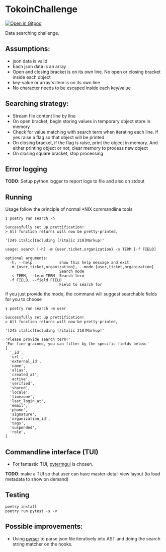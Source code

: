 # TokoinChallenge

[![Open in Gitpod](https://gitpod.io/button/open-in-gitpod.svg)](https://gitpod.io/#https://github.com/InNoobWeTrust/tokoin_challenge)

Data searching challenge.

## Assumptions:
- json data is valid
- Each json data is an array
- Open and closing bracket is on its own line. No open or closing bracket inside each object
- key-value or array's item is on its own line
- No character needs to be escaped inside each key/value

## Searching strategy:
- Stream file content line by line
- On open bracket, begin storing values in temporary object store in memory
- Check for value matching with search term when iterating each line. If yes raise a flag so that object will be printed
- On closing bracket, if the flag is raise, print the object in memory. And either printing object or not, clear memory to process new object
- On closing square bracket, stop processing

## Error logging
**TODO**: Setup python logger to report logs to file and also on stdout

## Running
Usage follow the principle of normal *NIX commandline tools

```shell
❯ poetry run search -h

Successfully set up prettification!
> All function returns will now be pretty-printed,

'[245 italic]Including [/italic 210]Markup!'

usage: search [-h] -m {user,ticket,organization} -s TERM [-f FIELD]

optional arguments:
  -h, --help            show this help message and exit
  -m {user,ticket,organization}, --mode {user,ticket,organization}
                        Search mode
  -s TERM, --term TERM  Search term
  -f FIELD, --field FIELD
                        Field to search for
```

If you just provide the mode, the command will suggest searchable fields for you to choose

```shell
❯ poetry run search -m user

Successfully set up prettification!
> All function returns will now be pretty-printed,

'[245 italic]Including [/italic 210]Markup!'

'Please provide search term!'
'For fine grained, you can filter by the specific fields below:'
[
  '_id',
  'url',
  'external_id',
  'name',
  'alias',
  'created_at',
  'active',
  'verified',
  'shared',
  'locale',
  'timezone',
  'last_login_at',
  'email',
  'phone',
  'signature',
  'organization_id',
  'tags',
  'suspended',
  'role',
]
```

## Commandline interface (TUI)
- For fantastic TUI, [pytermgui](https://github.com/bczsalba/pytermgui) is chosen.

**TODO**: make a TUI so that user can have master-detail view layout (to load metadata to show on demand)

## Testing

```shell
poetry install
poetry run pytest -s -v
```

## Possible improvements:
- Using [pyrser](https://pythonhosted.org/pyrser/tutorial1.html#hooks) to parse json file iteratively into AST and doing the search string matcher on the hooks.
